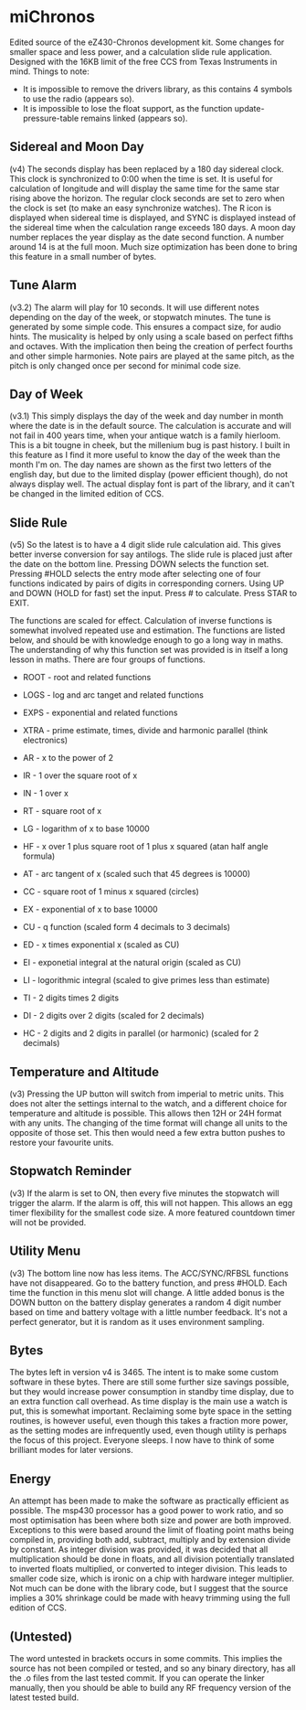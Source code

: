 miChronos
=========
Edited source of the eZ430-Chronos development kit. Some changes for smaller space and less power, and a calculation slide rule application. Designed with the 16KB limit of the free CCS from Texas Instruments in mind. Things to note:
  * It is impossible to remove the drivers library, as this contains 4 symbols to use the radio (appears so).
  * It is impossible to lose the float support, as the function update-pressure-table remains linked (appears so).

Sidereal and Moon Day
---------------------
(v4) The seconds display has been replaced by a 180 day sidereal clock. This clock is synchronized to 0:00 when the time is set. It is useful for calculation of longitude and will display the same time for the same star rising above the horizon. The regular clock seconds are set to zero when the clock is set (to make an easy synchronize watches). The R icon is displayed when sidereal time is displayed, and SYNC is displayed instead of the sidereal time when the calculation range exceeds 180 days. A moon day number replaces the year display as the date second function. A number around 14 is at the full moon. Much size optimization has been done to bring this feature in a small number of bytes.

Tune Alarm
----------
(v3.2) The alarm will play for 10 seconds. It will use different notes depending on the day of the week, or stopwatch minutes. The tune is generated by some simple code. This ensures a compact size, for audio hints. The musicality is helped by only using a scale based on perfect fifths and octaves. With the implication then being the creation of perfect fourths and other simple harmonies. Note pairs are played at the same pitch, as the pitch is only changed once per second for minimal code size.

Day of Week
-----------
(v3.1) This simply displays the day of the week and day number in month where the date is in the default source. The calculation is accurate and will not fail in 400 years time, when your antique watch is a family hierloom. This is a bit tougne in cheek, but the millenium bug is past history. I built in this feature as I find it more useful to know the day of the week than the month I'm on. The day names are shown as the first two letters of the english day, but due to the limited display (power efficient though), do not always display well. The actual display font is part of the library, and it can't be changed in the limited edition of CCS.

Slide Rule
----------
(v5) So the latest is to have a 4 digit slide rule calculation aid. This gives better inverse conversion for say antilogs.
The slide rule is placed just after the date on the bottom line. Pressing DOWN selects the function set. Pressing #HOLD selects the entry mode after selecting one of four functions indicated by pairs of digits in corresponding corners. Using UP and DOWN (HOLD for fast) set the input. Press # to calculate. Press STAR to EXIT.

The functions are scaled for effect. Calculation of inverse functions is somewhat involved repeated use and estimation. The functions are listed below, and should be with knowledge enough to go a long way in maths. The understanding of why this function set was provided is in itself a long lesson in maths. There are four groups of functions.

  * ROOT - root and related functions
  * LOGS - log and arc tanget and related functions
  * EXPS - exponential and related functions
  * XTRA - prime estimate, times, divide and harmonic parallel (think electronics)

  * AR - x to the power of 2
  * IR - 1 over the square root of x
  * IN - 1 over x
  * RT - square root of x

  * LG - logarithm of x to base 10000
  * HF - x over 1 plus square root of 1 plus x squared (atan half angle formula)
  * AT - arc tangent of x (scaled such that 45 degrees is 10000)
  * CC - square root of 1 minus x squared (circles)

  * EX - exponential of x to base 10000
  * CU - q function (scaled form 4 decimals to 3 decimals) 
  * ED - x times exponential x (scaled as CU)
  * EI - exponetial integral at the natural origin (scaled as CU)

  * LI - logorithmic integral (scaled to give primes less than estimate)
  * TI - 2 digits times 2 digits
  * DI - 2 digits over 2 digits (scaled for 2 decimals)
  * HC - 2 digits and 2 digits in parallel (or harmonic) (scaled for 2 decimals)

Temperature and Altitude
------------------------
(v3) Pressing the UP button will switch from imperial to metric units. This does not alter the settings internal to the watch, and a different choice for temperature and altitude is possible. This allows then 12H or 24H format with any units. The changing of the time format will change all units to the opposite of those set. This then would need a few extra button pushes to restore your favourite units.

Stopwatch Reminder
------------------
(v3) If the alarm is set to ON, then every five minutes the stopwatch will trigger the alarm. If the alarm is off, this will not happen. This allows an egg timer flexibility for the smallest code size. A more featured countdown timer will not be provided.

Utility Menu
------------
(v3) The bottom line now has less items. The ACC/SYNC/RFBSL functions have not disappeared. Go to the battery function, and press #HOLD. Each time the function in this menu slot will change. A little added bonus is the DOWN button on the battery display generates a random 4 digit number based on time and battery voltage with a little number feedback. It's not a perfect generator, but it is random as it uses environment sampling.

Bytes
-----
The bytes left in version v4 is 3465. The intent is to make some custom software in these bytes. There are still some further size savings possible, but they would increase power consumption in standby time display, due to an extra function call overhead. As time display is the main use a watch is put, this is somewhat important. Reclaiming some byte space in the setting routines, is however useful, even though this takes a fraction more power, as the setting modes are infrequently used, even though utility is perhaps the focus of this project. Everyone sleeps. I now have to think of some brilliant modes for later versions.

Energy
------
An attempt has been made to make the software as practically efficient as possible. The msp430 processor has a good power to work ratio, and so most optimisation has been where both size and power are both improved. Exceptions to this were based around the limit of floating point maths being compiled in, providing both add, subtract, multiply and by extension divide by constant. As integer division was provided, it was decided that all multiplication should be done in floats, and all division potentially translated to inverted floats multiplied, or converted to integer division. This leads to smaller code size, which is ironic on a chip with hardware integer multiplier. Not much can be done with the library code, but I suggest that the source implies a 30% shrinkage could be made with heavy trimming using the full edition of CCS.

(Untested)
----------
The word untested in brackets occurs in some commits. This implies the source has not been compiled or tested, and so any binary directory, has all the .o files from the last tested commit. If you can operate the linker manually, then you should be able to build any RF frequency version of the latest tested build.
